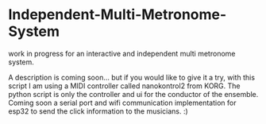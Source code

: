 # Independent-Multi-Metronome-System
work in progress for an interactive and independent multi metronome system.

A description is coming soon... 
but if you would like to give it a try, with this script I am using a MIDI controller called nanokontrol2 from KORG.
The python script is only the controller and ui for the conductor of the ensemble. Coming soon a serial port and wifi communication implementation for esp32 to send the click information to the musicians. :)
